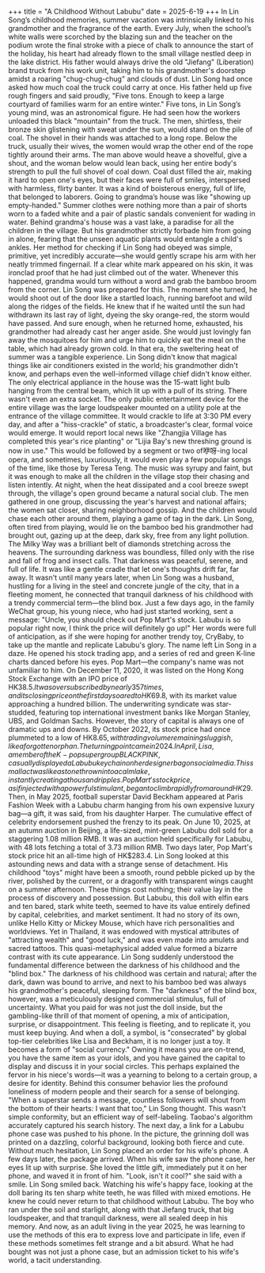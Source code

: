 +++
title = "A Childhood Without Labubu"
date = 2025-6-19
+++
In Lin Song’s childhood memories, summer vacation was intrinsically linked to his grandmother and the fragrance of the earth. Every July, when the school’s white walls were scorched by the blazing sun and the teacher on the podium wrote the final stroke with a piece of chalk to announce the start of the holiday, his heart had already flown to the small village nestled deep in the lake district. His father would always drive the old "Jiefang" (Liberation) brand truck from his work unit, taking him to his grandmother's doorstep amidst a roaring "chug-chug-chug" and clouds of dust. Lin Song had once asked how much coal the truck could carry at once. His father held up five rough fingers and said proudly, "Five tons. Enough to keep a large courtyard of families warm for an entire winter."
Five tons, in Lin Song’s young mind, was an astronomical figure. He had seen how the workers unloaded this black "mountain" from the truck. The men, shirtless, their bronze skin glistening with sweat under the sun, would stand on the pile of coal. The shovel in their hands was attached to a long rope. Below the truck, usually their wives, the women would wrap the other end of the rope tightly around their arms. The man above would heave a shovelful, give a shout, and the woman below would lean back, using her entire body's strength to pull the full shovel of coal down. Coal dust filled the air, making it hard to open one's eyes, but their faces were full of smiles, interspersed with harmless, flirty banter. It was a kind of boisterous energy, full of life, that belonged to laborers.
Going to grandma’s house was like "showing up empty-handed." Summer clothes were nothing more than a pair of shorts worn to a faded white and a pair of plastic sandals convenient for wading in water. Behind grandma's house was a vast lake, a paradise for all the children in the village. But his grandmother strictly forbade him from going in alone, fearing that the unseen aquatic plants would entangle a child's ankles. Her method for checking if Lin Song had obeyed was simple, primitive, yet incredibly accurate—she would gently scrape his arm with her neatly trimmed fingernail. If a clear white mark appeared on his skin, it was ironclad proof that he had just climbed out of the water.
Whenever this happened, grandma would turn without a word and grab the bamboo broom from the corner. Lin Song was prepared for this. The moment she turned, he would shoot out of the door like a startled loach, running barefoot and wild along the ridges of the fields. He knew that if he waited until the sun had withdrawn its last ray of light, dyeing the sky orange-red, the storm would have passed. And sure enough, when he returned home, exhausted, his grandmother had already cast her anger aside. She would just lovingly fan away the mosquitoes for him and urge him to quickly eat the meal on the table, which had already grown cold.
In that era, the sweltering heat of summer was a tangible experience. Lin Song didn't know that magical things like air conditioners existed in the world; his grandmother didn't know, and perhaps even the well-informed village chief didn't know either. The only electrical appliance in the house was the 15-watt light bulb hanging from the central beam, which lit up with a pull of its string. There wasn't even an extra socket. The only public entertainment device for the entire village was the large loudspeaker mounted on a utility pole at the entrance of the village committee. It would crackle to life at 3:30 PM every day, and after a "hiss-crackle" of static, a broadcaster's clear, formal voice would emerge. It would report local news like "Zhangjia Village has completed this year's rice planting" or "Lijia Bay's new threshing ground is now in use." This would be followed by a segment or two of咿呀-ing local opera, and sometimes, luxuriously, it would even play a few popular songs of the time, like those by Teresa Teng. The music was syrupy and faint, but it was enough to make all the children in the village stop their chasing and listen intently.
At night, when the heat dissipated and a cool breeze swept through, the village's open ground became a natural social club. The men gathered in one group, discussing the year's harvest and national affairs; the women sat closer, sharing neighborhood gossip. And the children would chase each other around them, playing a game of tag in the dark. Lin Song, often tired from playing, would lie on the bamboo bed his grandmother had brought out, gazing up at the deep, dark sky, free from any light pollution. The Milky Way was a brilliant belt of diamonds stretching across the heavens. The surrounding darkness was boundless, filled only with the rise and fall of frog and insect calls. That darkness was peaceful, serene, and full of life. It was like a gentle cradle that let one's thoughts drift far, far away.
It wasn't until many years later, when Lin Song was a husband, hustling for a living in the steel and concrete jungle of the city, that in a fleeting moment, he connected that tranquil darkness of his childhood with a trendy commercial term—the blind box.
Just a few days ago, in the family WeChat group, his young niece, who had just started working, sent a message: "Uncle, you should check out Pop Mart's stock. Labubu is so popular right now, I think the price will definitely go up!" Her words were full of anticipation, as if she were hoping for another trendy toy, CryBaby, to take up the mantle and replicate Labubu's glory.
The name left Lin Song in a daze. He opened his stock trading app, and a series of red and green K-line charts danced before his eyes. Pop Mart—the company's name was not unfamiliar to him. On December 11, 2020, it was listed on the Hong Kong Stock Exchange with an IPO price of HK$38.5. It was oversubscribed by nearly 357 times, and its closing price on the first day soared to HK$69.8, with its market value approaching a hundred billion. The underwriting syndicate was star-studded, featuring top international investment banks like Morgan Stanley, UBS, and Goldman Sachs. However, the story of capital is always one of dramatic ups and downs. By October 2022, its stock price had once plummeted to a low of HK$8.65, with trading volume remaining sluggish, like a forgotten orphan.
The turning point came in 2024. In April, Lisa, a member of the K-pop supergroup BLACKPINK, casually displayed a Labubu keychain on her designer bag on social media. This small act was like a stone thrown into a calm lake, instantly creating a thousand ripples. Pop Mart's stock price, as if injected with a powerful stimulant, began to climb rapidly from around HK$29. Then, in May 2025, football superstar David Beckham appeared at Paris Fashion Week with a Labubu charm hanging from his own expensive luxury bag—a gift, it was said, from his daughter Harper. The cumulative effect of celebrity endorsement pushed the frenzy to its peak.
On June 10, 2025, at an autumn auction in Beijing, a life-sized, mint-green Labubu doll sold for a staggering 1.08 million RMB. It was an auction held specifically for Labubu, with 48 lots fetching a total of 3.73 million RMB. Two days later, Pop Mart's stock price hit an all-time high of HK$283.4.
Lin Song looked at this astounding news and data with a strange sense of detachment. His childhood "toys" might have been a smooth, round pebble picked up by the river, polished by the current, or a dragonfly with transparent wings caught on a summer afternoon. These things cost nothing; their value lay in the process of discovery and possession. But Labubu, this doll with elfin ears and ten bared, stark white teeth, seemed to have its value entirely defined by capital, celebrities, and market sentiment. It had no story of its own, unlike Hello Kitty or Mickey Mouse, which have rich personalities and worldviews. Yet in Thailand, it was endowed with mystical attributes of "attracting wealth" and "good luck," and was even made into amulets and sacred tattoos. This quasi-metaphysical added value formed a bizarre contrast with its cute appearance.
Lin Song suddenly understood the fundamental difference between the darkness of his childhood and the "blind box." The darkness of his childhood was certain and natural; after the dark, dawn was bound to arrive, and next to his bamboo bed was always his grandmother's peaceful, sleeping form. The "darkness" of the blind box, however, was a meticulously designed commercial stimulus, full of uncertainty. What you paid for was not just the doll inside, but the gambling-like thrill of that moment of opening, a mix of anticipation, surprise, or disappointment. This feeling is fleeting, and to replicate it, you must keep buying.
And when a doll, a symbol, is "consecrated" by global top-tier celebrities like Lisa and Beckham, it is no longer just a toy. It becomes a form of "social currency." Owning it means you are on-trend, you have the same item as your idols, and you have gained the capital to display and discuss it in your social circles. This perhaps explained the fervor in his niece's words—it was a yearning to belong to a certain group, a desire for identity. Behind this consumer behavior lies the profound loneliness of modern people and their search for a sense of belonging.
"When a superstar sends a message, countless followers will shout from the bottom of their hearts: I want that too," Lin Song thought. This wasn't simple conformity, but an efficient way of self-labeling.
Taobao's algorithm accurately captured his search history. The next day, a link for a Labubu phone case was pushed to his phone. In the picture, the grinning doll was printed on a dazzling, colorful background, looking both fierce and cute. Without much hesitation, Lin Song placed an order for his wife's phone.
A few days later, the package arrived. When his wife saw the phone case, her eyes lit up with surprise. She loved the little gift, immediately put it on her phone, and waved it in front of him. "Look, isn't it cool?" she said with a smile.
Lin Song smiled back. Watching his wife's happy face, looking at the doll baring its ten sharp white teeth, he was filled with mixed emotions. He knew he could never return to that childhood without Labubu. The boy who ran under the soil and starlight, along with that Jiefang truck, that big loudspeaker, and that tranquil darkness, were all sealed deep in his memory. And now, as an adult living in the year 2025, he was learning to use the methods of this era to express love and participate in life, even if these methods sometimes felt strange and a bit absurd. What he had bought was not just a phone case, but an admission ticket to his wife's world, a tacit understanding.


